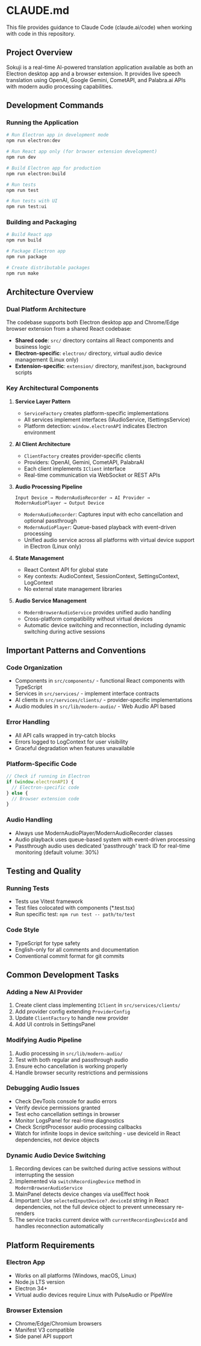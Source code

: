 # CLAUDE.md

This file provides guidance to Claude Code (claude.ai/code) when working with code in this repository.

## Project Overview

Sokuji is a real-time AI-powered translation application available as both an Electron desktop app and a browser extension. It provides live speech translation using OpenAI, Google Gemini, CometAPI, and Palabra.ai APIs with modern audio processing capabilities.

## Development Commands

### Running the Application
```bash
# Run Electron app in development mode
npm run electron:dev

# Run React app only (for browser extension development)
npm run dev

# Build Electron app for production
npm run electron:build

# Run tests
npm run test

# Run tests with UI
npm run test:ui
```

### Building and Packaging
```bash
# Build React app
npm run build

# Package Electron app
npm run package

# Create distributable packages
npm run make
```

## Architecture Overview

### Dual Platform Architecture
The codebase supports both Electron desktop app and Chrome/Edge browser extension from a shared React codebase:
- **Shared code**: `src/` directory contains all React components and business logic
- **Electron-specific**: `electron/` directory, virtual audio device management (Linux only)
- **Extension-specific**: `extension/` directory, manifest.json, background scripts

### Key Architectural Components

1. **Service Layer Pattern**
   - `ServiceFactory` creates platform-specific implementations
   - All services implement interfaces (IAudioService, ISettingsService)
   - Platform detection: `window.electronAPI` indicates Electron environment

2. **AI Client Architecture**
   - `ClientFactory` creates provider-specific clients
   - Providers: OpenAI, Gemini, CometAPI, PalabraAI
   - Each client implements `IClient` interface
   - Real-time communication via WebSocket or REST APIs

3. **Audio Processing Pipeline**
   ```
   Input Device → ModernAudioRecorder → AI Provider → ModernAudioPlayer → Output Device
   ```
   - `ModernAudioRecorder`: Captures input with echo cancellation and optional passthrough
   - `ModernAudioPlayer`: Queue-based playback with event-driven processing
   - Unified audio service across all platforms with virtual device support in Electron (Linux only)

4. **State Management**
   - React Context API for global state
   - Key contexts: AudioContext, SessionContext, SettingsContext, LogContext
   - No external state management libraries

5. **Audio Service Management**
   - `ModernBrowserAudioService` provides unified audio handling
   - Cross-platform compatibility without virtual devices
   - Automatic device switching and reconnection, including dynamic switching during active sessions

## Important Patterns and Conventions

### Code Organization
- Components in `src/components/` - functional React components with TypeScript
- Services in `src/services/` - implement interface contracts
- AI clients in `src/services/clients/` - provider-specific implementations
- Audio modules in `src/lib/modern-audio/` - Web Audio API based

### Error Handling
- All API calls wrapped in try-catch blocks
- Errors logged to LogContext for user visibility
- Graceful degradation when features unavailable

### Platform-Specific Code
```typescript
// Check if running in Electron
if (window.electronAPI) {
  // Electron-specific code
} else {
  // Browser extension code
}
```

### Audio Handling
- Always use ModernAudioPlayer/ModernAudioRecorder classes
- Audio playback uses queue-based system with event-driven processing
- Passthrough audio uses dedicated 'passthrough' track ID for real-time monitoring (default volume: 30%)

## Testing and Quality

### Running Tests
- Tests use Vitest framework
- Test files colocated with components (*.test.tsx)
- Run specific test: `npm run test -- path/to/test`

### Code Style
- TypeScript for type safety
- English-only for all comments and documentation
- Conventional commit format for git commits

## Common Development Tasks

### Adding a New AI Provider
1. Create client class implementing `IClient` in `src/services/clients/`
2. Add provider config extending `ProviderConfig`
3. Update `ClientFactory` to handle new provider
4. Add UI controls in SettingsPanel

### Modifying Audio Pipeline
1. Audio processing in `src/lib/modern-audio/`
2. Test with both regular and passthrough audio
3. Ensure echo cancellation is working properly
4. Handle browser security restrictions and permissions

### Debugging Audio Issues
- Check DevTools console for audio errors
- Verify device permissions granted
- Test echo cancellation settings in browser
- Monitor LogsPanel for real-time diagnostics
- Check ScriptProcessor audio processing callbacks
- Watch for infinite loops in device switching - use deviceId in React dependencies, not device objects

### Dynamic Audio Device Switching
1. Recording devices can be switched during active sessions without interrupting the session
2. Implemented via `switchRecordingDevice` method in `ModernBrowserAudioService`
3. MainPanel detects device changes via useEffect hook
4. Important: Use `selectedInputDevice?.deviceId` string in React dependencies, not the full device object to prevent unnecessary re-renders
5. The service tracks current device with `currentRecordingDeviceId` and handles reconnection automatically

## Platform Requirements

### Electron App
- Works on all platforms (Windows, macOS, Linux)
- Node.js LTS version
- Electron 34+
- Virtual audio devices require Linux with PulseAudio or PipeWire

### Browser Extension
- Chrome/Edge/Chromium browsers
- Manifest V3 compatible
- Side panel API support